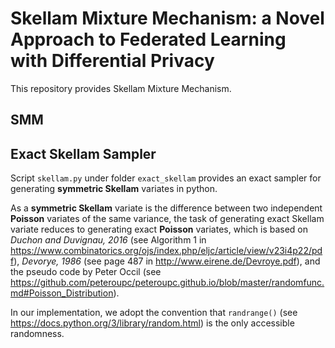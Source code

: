 # Skellam Mixture Mechanism: a Novel Approach to Federated Learning with Differential Privacy

This repository provides Skellam Mixture Mechanism.

## SMM

## Exact Skellam Sampler

Script </pre><code>skellam.py</code></pre> under folder </pre><code>exact_skellam</code></pre> provides an exact sampler for generating **symmetric Skellam** variates in python. 

As a **symmetric Skellam** variate is the difference between two independent **Poisson** variates of the same variance, the task of generating exact Skellam variate reduces to generating exact **Poisson** variates, which is based on *Duchon and Duvignau, 2016* (see Algorithm 1 in https://www.combinatorics.org/ojs/index.php/eljc/article/view/v23i4p22/pdf), *Devorye, 1986* (see page 487 in http://www.eirene.de/Devroye.pdf), and the pseudo code by Peter Occil (see https://github.com/peteroupc/peteroupc.github.io/blob/master/randomfunc.md#Poisson_Distribution).

In our implementation, we adopt the convention that </pre><code>randrange()</code></pre> (see https://docs.python.org/3/library/random.html) is the only accessible randomness.

